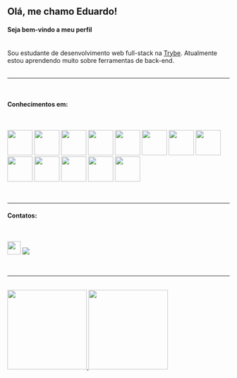 ## Olá, me chamo Eduardo!
#### Seja bem-vindo a meu perfil
<br>
Sou estudante de desenvolvimento web full-stack na <a href="https://www.betrybe.com/">Trybe</a>. Atualmente estou aprendendo muito sobre ferramentas de back-end.
<br />
<br />

---

<br>

#### Conhecimentos em:

<br>

<img src="https://cdn.jsdelivr.net/gh/devicons/devicon/icons/html5/html5-plain-wordmark.svg" height=57/>    <img src="https://cdn.jsdelivr.net/gh/devicons/devicon/icons/css3/css3-plain-wordmark.svg" height=57/>  <img src="https://cdn.jsdelivr.net/gh/devicons/devicon/icons/javascript/javascript-plain.svg" height=57/>   <img src="https://cdn.jsdelivr.net/gh/devicons/devicon/icons/nodejs/nodejs-plain.svg" height=57/>   <img src="https://cdn.jsdelivr.net/gh/devicons/devicon/icons/react/react-original.svg" height=57/> <img src="https://cdn.jsdelivr.net/gh/devicons/devicon/icons/redux/redux-original.svg" height=57/>   <img src="https://cdn.jsdelivr.net/gh/devicons/devicon/icons/docker/docker-original-wordmark.svg" height=57/>   <img src="https://cdn.jsdelivr.net/gh/devicons/devicon/icons/mysql/mysql-original.svg" height=57/>  <img src="https://cdn.jsdelivr.net/gh/devicons/devicon/icons/jest/jest-plain.svg" height=57/>   <img src="https://cdn.jsdelivr.net/gh/devicons/devicon/icons/git/git-plain-wordmark.svg" height=57/>    <img src="https://cdn.jsdelivr.net/gh/devicons/devicon/icons/mocha/mocha-plain.svg" height=57/> <img src="https://cdn.jsdelivr.net/gh/devicons/devicon/icons/photoshop/photoshop-plain.svg" height=57/> <img src="https://cdn.jsdelivr.net/gh/devicons/devicon/icons/illustrator/illustrator-plain.svg" height=57/>
          
          

<br>               

---

#### Contatos:

<br>

[<img src="https://cdn.jsdelivr.net/gh/devicons/devicon/icons/linkedin/linkedin-original.svg" height=30/>](https://www.linkedin.com/in/eduardosantos0418/)  <a href = "mailto:eduardobs1804@gmail.com"><img src="https://img.shields.io/badge/Gmail-D14836?style=for-the-badge&logo=gmail&logoColor=white" target="_blank"></a>

<br>

----

<br>

<div>
<a href="https://github.com/lobotelho22">
<img height="180em" src="https://github-readme-stats.vercel.app/api/top-langs/?username=lobotelho22&layout=compact&langs_count=7&theme=dracula"/>
<img height="180em" src="https://github-readme-stats.vercel.app/api?username=lobotelho22&show_icons=true&theme=dracula&include_all_commits=true&count_private=true"/>
</div>

          
          




          

